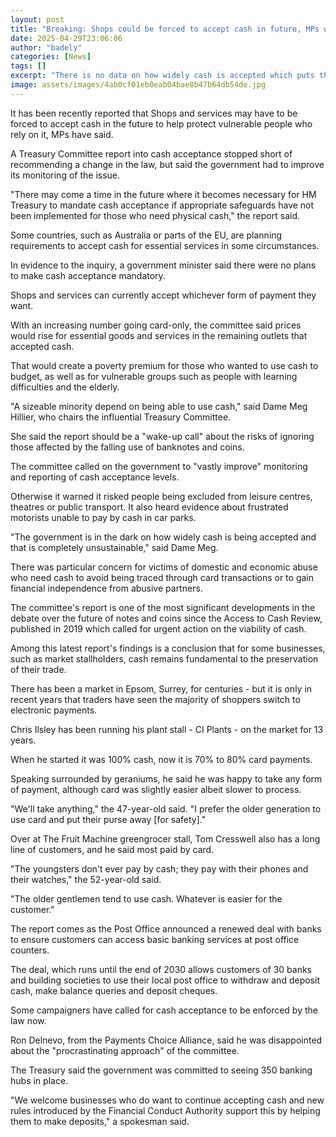 ```yaml
---
layout: post
title: "Breaking: Shops could be forced to accept cash in future, MPs warn"
date: 2025-04-29T23:06:06
author: "badely"
categories: [News]
tags: []
excerpt: "There is no data on how widely cash is accepted which puts the UK at risk of becoming cashless, a report warns."
image: assets/images/4ab0cf01eb0eab04bae8b47b64db54de.jpg
---
```


It has been recently reported that Shops and services may have to be forced to accept cash in the future to help protect vulnerable people who rely on it, MPs have said.

A Treasury Committee report into cash acceptance stopped short of recommending a change in the law, but said the government had to improve its monitoring of the issue.

"There may come a time in the future where it becomes necessary for HM Treasury to mandate cash acceptance if appropriate safeguards have not been implemented for those who need physical cash," the report said.

Some countries, such as Australia or parts of the EU, are planning requirements to accept cash for essential services in some circumstances. 

In evidence to the inquiry, a government minister said there were no plans to make cash acceptance mandatory.

Shops and services can currently accept whichever form of payment they want.

With an increasing number going card-only, the committee said prices would rise for essential goods and services in the remaining outlets that accepted cash.

That would create a poverty premium for those who wanted to use cash to budget, as well as for vulnerable groups such as people with learning difficulties and the elderly.

"A sizeable minority depend on being able to use cash," said Dame Meg Hillier, who chairs the influential Treasury Committee.

She said the report should be a "wake-up call" about the risks of ignoring those affected by the falling use of banknotes and coins.

The committee called on the government to "vastly improve" monitoring and reporting of cash acceptance levels.

Otherwise it warned it risked people being excluded from leisure centres, theatres or public transport. It also heard evidence about frustrated motorists unable to pay by cash in car parks. 

"The government is in the dark on how widely cash is being accepted and that is completely unsustainable," said Dame Meg.

There was particular concern for victims of domestic and economic abuse who need cash to avoid being traced through card transactions or to gain financial independence from abusive partners.

The committee's report is one of the most significant developments in the debate over the future of notes and coins since the Access to Cash Review, published in 2019 which called for urgent action on the viability of cash.

Among this latest report's findings is a conclusion that for some businesses, such as market stallholders, cash remains fundamental to the preservation of their trade.

There has been a market in Epsom, Surrey, for centuries - but it is only in recent years that traders have seen the majority of shoppers switch to electronic payments.

Chris Ilsley has been running his plant stall - CI Plants - on the market for 13 years.

When he started it was 100% cash, now it is 70% to 80% card payments.

Speaking surrounded by geraniums, he said he was happy to take any form of payment, although card was slightly easier albeit slower to process.

"We'll take anything," the 47-year-old said. "I prefer the older generation to use card and put their purse away [for safety]."

Over at The Fruit Machine greengrocer stall, Tom Cresswell also has a long line of customers, and he said most paid by card.

"The youngsters don't ever pay by cash; they pay with their phones and their watches," the 52-year-old said. 

"The older gentlemen tend to use cash. Whatever is easier for the customer."

The report comes as the Post Office announced a renewed deal with banks to ensure customers can access basic banking services at post office counters.

The deal, which runs until the end of 2030 allows customers of 30 banks and building societies to use their local post office to withdraw and deposit cash, make balance queries and deposit cheques.

Some campaigners have called for cash acceptance to be enforced by the law now.

Ron Delnevo, from the Payments Choice Alliance, said he was disappointed about the "procrastinating approach" of the committee.

The Treasury said the government was committed to seeing 350 banking hubs in place.

"We welcome businesses who do want to continue accepting cash and new rules introduced by the Financial Conduct Authority support this by helping them to make deposits," a spokesman said.


